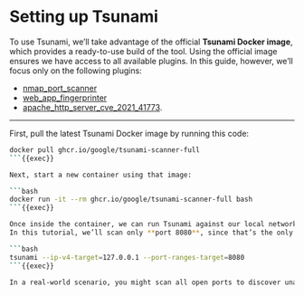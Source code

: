 # Setting up Tsunami 

To use Tsunami, we’ll take advantage of the official **Tsunami Docker image**, which provides a ready-to-use build of the tool. Using the official image ensures we have access to all available plugins.
In this guide, however, we’ll focus only on the following plugins:
- [nmap_port_scanner](https://github.com/google/tsunami-security-scanner-plugins/tree/master/google/portscan/nmap)
- [web_app_fingerprinter](https://github.com/google/tsunami-security-scanner-plugins/tree/master/google/fingerprinters/web)
- [apache_http_server_cve_2021_41773](https://github.com/google/tsunami-security-scanner-plugins/tree/master/community/detectors/apache_http_server_cve_2021_41773).

---

First, pull the latest Tsunami Docker image by running this code:

```bash
docker pull ghcr.io/google/tsunami-scanner-full
```{{exec}}

Next, start a new container using that image:

```bash
docker run -it --rm ghcr.io/google/tsunami-scanner-full bash
```{{exec}}

Once inside the container, we can run Tsunami against our local network.  
In this tutorial, we’ll scan only **port 8080**, since that’s the only service we’re interested in:

```bash
tsunami --ip-v4-target=127.0.0.1 --port-ranges-target=8080
```{{exec}}

In a real-world scenario, you might scan all open ports to discover unauthorized or suspicious services.  Here, we’re limiting the scan to a known legitimate service to focus on potential issues specific to it.
